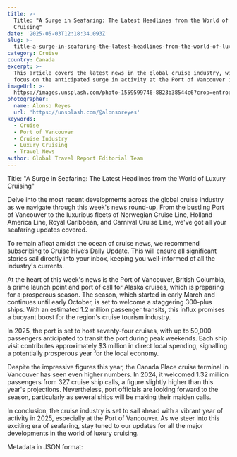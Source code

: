 ```yaml
---
title: >-
  Title: "A Surge in Seafaring: The Latest Headlines from the World of Luxury
  Cruising"
date: '2025-05-03T12:18:34.093Z'
slug: >-
  title-a-surge-in-seafaring-the-latest-headlines-from-the-world-of-luxury-cruising
category: Cruise
country: Canada
excerpt: >-
  This article covers the latest news in the global cruise industry, with a
  focus on the anticipated surge in activity at the Port of Vancouver in 2025.
imageUrl: >-
  https://images.unsplash.com/photo-1559599746-8823b38544c6?crop=entropy&cs=tinysrgb&fit=max&fm=jpg&ixid=M3w3Mzk5OTB8MHwxfHNlYXJjaHwxfHxDcnVpc2V8ZW58MHwwfHx8MTc0NjI3NDU4Mnww&ixlib=rb-4.0.3&q=80&w=1080
photographer:
  name: Alonso Reyes
  url: 'https://unsplash.com/@alonsoreyes'
keywords:
  - Cruise
  - Port of Vancouver
  - Cruise Industry
  - Luxury Cruising
  - Travel News
author: Global Travel Report Editorial Team
---
```

Title: "A Surge in Seafaring: The Latest Headlines from the World of Luxury Cruising"

Delve into the most recent developments across the global cruise industry as we navigate through this week's news round-up. From the bustling Port of Vancouver to the luxurious fleets of Norwegian Cruise Line, Holland America Line, Royal Caribbean, and Carnival Cruise Line, we've got all your seafaring updates covered. 

To remain afloat amidst the ocean of cruise news, we recommend subscribing to Cruise Hive’s Daily Update. This will ensure all significant stories sail directly into your inbox, keeping you well-informed of all the industry's currents.

At the heart of this week's news is the Port of Vancouver, British Columbia, a prime launch point and port of call for Alaska cruises, which is preparing for a prosperous season. The season, which started in early March and continues until early October, is set to welcome a staggering 300-plus ships. With an estimated 1.2 million passenger transits, this influx promises a buoyant boost for the region's cruise tourism industry.

In 2025, the port is set to host seventy-four cruises, with up to 50,000 passengers anticipated to transit the port during peak weekends. Each ship visit contributes approximately $3 million in direct local spending, signalling a potentially prosperous year for the local economy. 

Despite the impressive figures this year, the Canada Place cruise terminal in Vancouver has seen even higher numbers. In 2024, it welcomed 1.32 million passengers from 327 cruise ship calls, a figure slightly higher than this year's projections. Nevertheless, port officials are looking forward to the season, particularly as several ships will be making their maiden calls.

In conclusion, the cruise industry is set to sail ahead with a vibrant year of activity in 2025, especially at the Port of Vancouver. As we steer into this exciting era of seafaring, stay tuned to our updates for all the major developments in the world of luxury cruising.

Metadata in JSON format:
